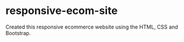 # responsive-ecom-site
Created this responsive ecommerce website using the HTML, CSS and Bootstrap.
